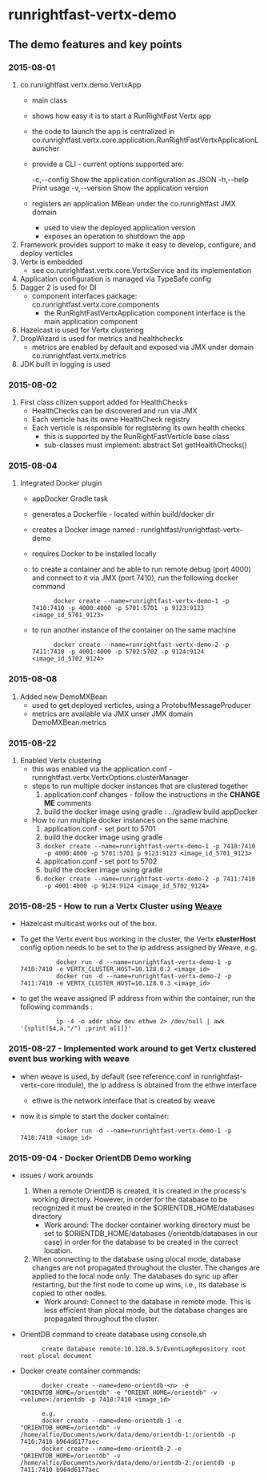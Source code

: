 # runrightfast-vertx-demo

## The demo features and key points

### 2015-08-01
1. co.runrightfast.vertx.demo.VertxApp
    - main class
    - shows how easy it is to start a RunRightFast Vertx app
    - the code to launch the app is centralized in co.runrightfast.vertx.core.application.RunRightFastVertxApplicationLauncher
    - provide a CLI - current options supported are:

      -c,--config    Show the application configuration as JSON
      -h,--help      Print usage
      -v,--version   Show the application version

    - registers an application MBean under the co.runrightfast JMX domain
      - used to view the deployed application version
      - exposes an operation to shutdown the app
2. Framework provides support to make it easy to develop, configure, and deploy verticles     
3. Vertx is embedded
    - see co.runrightfast.vertx.core.VertxService and its implementation
3. Application configuration is managed via TypeSafe config
4. Dagger 2 is used for DI
    - component interfaces package: co.runrightfast.vertx.core.components
      - the RunRightFastVertxApplication component interface is the main application component
5. Hazelcast is used for Vertx clustering
6. DropWizard is used for metrics and healthchecks
   - metrics are enabled by default and exposed via JMX under domain co.runrightfast.vertx.metrics
7. JDK built in logging is used

### 2015-08-02
1. First class citizen support added for HealthChecks
   - HealthChecks can be discovered and run via JMX
   - Each verticle has its owne HealthCheck registry
   - Each verticle is responsible for registering its own health checks
     - this is supported by the RunRightFastVerticle base class
     - sub-classes must implement: abstract Set<RunRightFastHealthCheck> getHealthChecks() 

### 2015-08-04
1. Integrated Docker plugin   
    - appDocker Gradle task
     - generates a Dockerfile - located within build/docker dir
     - creates a Docker image named : runrightfast/runrightfast-vertx-demo
     - requires Docker to be installed locally
    - to create a container and be able to run remote debug (port 4000) and connect to it via JMX (port 7410), run the following docker command
           
                docker create --name=runrightfast-vertx-demo-1 -p 7410:7410 -p 4000:4000 -p 5701:5701 -p 9123:9123 <image_id_5701_9123>

    - to run another instance of the container on the same machine
        
                docker create --name=runrightfast-vertx-demo-2 -p 7411:7410 -p 4001:4000 -p 5702:5702 -p 9124:9124 <image_id_5702_9124>
        

### 2015-08-08
1. Added new DemoMXBean
    - used to get deployed verticles, using a ProtobufMessageProducer
    - metrics are available via JMX unser JMX domain DemoMXBean.metrics

### 2015-08-22
1. Enabled Vertx clustering
    - this was enabled via the application.conf - runrightfast.vertx.VertxOptions.clusterManager
    - steps to run multiple docker instances that are clustered together
        1. application.conf changes - follow the instructions in the **CHANGE ME** comments
        2. build the docker image using gradle : ../gradlew build appDocker
    - How to run multiple docker instances on the same machine
        1. application.conf - set port to 5701
        2. build the docker image using gradle
        3. `docker create --name=runrightfast-vertx-demo-1 -p 7410:7410 -p 4000:4000 -p 5701:5701 p 9123:9123 <image_id_5701_9123>`
        4. application.conf - set port to 5702
        5. build the docker image using gradle
        6. `docker create --name=runrightfast-vertx-demo-2 -p 7411:7410 -p 4001:4000 -p 9124:9124 <image_id_5702_9124>`

### 2015-08-25 - How to run a Vertx Cluster using [Weave](http://weave.works/)
- Hazelcast multicast works out of the box.
- To get the Vertx event bus working in the cluster, the Vertx **clusterHost** config option needs to be set to the ip address assigned by Weave, e.g.

                docker run -d --name=runrightfast-vertx-demo-1 -p 7410:7410 -e VERTX_CLUSTER_HOST=10.128.0.2 <image_id>
                docker run -d --name=runrightfast-vertx-demo-2 -p 7411:7410 -e VERTX_CLUSTER_HOST=10.128.0.3 <image_id>

- to get the weave assigned IP address from within the container, run the following commands : 

                ip -4 -o addr show dev ethwe 2> /dev/null | awk '{split($4,a,"/") ;print a[1]}'

### 2015-08-27 - Implemented work around to get Vertx clustered event bus working with weave
- when weave is used, by default (see reference.conf in runrightfast-vertx-core module), the ip address is obtained from the ethwe interface
  - ethwe is the network interface that is created by weave
- now it is simple to start the docker container:
            
                docker run -d --name=runrightfast-vertx-demo-1 -p 7410:7410 <image_id>

### 2015-09-04 - Docker OrientDB Demo working
- issues / work arounds
    1. When a remote OrientDB is created, it is created in the process's working directory. However, in order for the database to be recognized it must 
              be created in the $ORIENTDB_HOME/databases directory
        - Work around: The docker container working directory must be set to $ORIENTDB_HOME/databases (/orientdb/databases in our case) in order for the 
                       database to be created in the correct location. 
    2. When connecting to the database using plocal mode, database changes are not propagated throughout the cluster. The changes are applied to the local node
       only. The databases do sync up after restarting, but the first node to come up wins, i.e., its database is copied to other nodes.
       - Work around: Connect to the database in remote mode. This is less efficient than plocal mode, but the database changes are propagated throughout the 
                      cluster.

- OrientDB command to create database using console.sh

            create database remote:10.128.0.5/EventLogRepository root root plocal document

- Docker create container commands:

            docker create --name=demo-orientdb-<n> -e "ORIENTDB_HOME=/orientdb" -e "ORIENT_HOME=/orientdb" -v <volume>:/orientdb -p 7410:7410 <image_id>

            e.g. 
            docker create --name=demo-orientdb-1 -e "ORIENTDB_HOME=/orientdb" -v /home/alfio/Documents/work/data/demo/orientdb-1:/orientdb -p 7410:7410 b964d6177aec
            docker create --name=demo-orientdb-2 -e "ORIENTDB_HOME=/orientdb" -v /home/alfio/Documents/work/data/demo/orientdb-2:/orientdb -p 7411:7410 b964d6177aec


